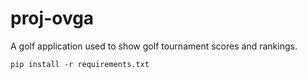 # proj-ovga
 A golf application used to show golf tournament scores and rankings.

```
pip install -r requirements.txt
```